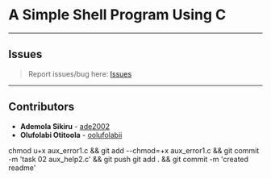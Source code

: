 # A Simple Shell Program Using C

---

## Issues

> Report issues/bug here: [Issues](https://github.com/oolufolabii/simple_shell/issues)

---

## Contributors

+ **Ademola Sikiru** - [ade2002](https://github.com/Ade2002/)
+ **Olufolabi Otitoola** - [oolufolabii](github.com/oolufolabii/)


chmod u+x aux_error1.c && git add --chmod=+x aux_error1.c && git commit -m 'task 02 aux_help2.c' && git push
git add . && git commit -m 'created readme'
